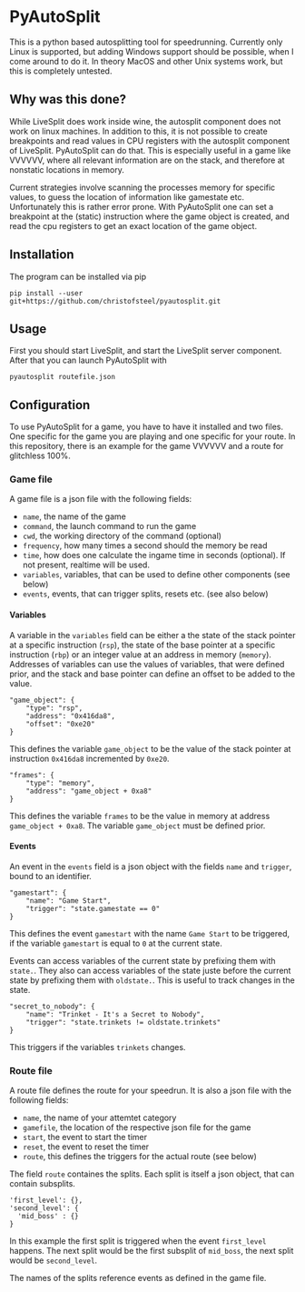 PyAutoSplit
===========

This is a python based autosplitting tool for speedrunning. Currently only Linux is supported, but adding Windows support should be possible, when I come around to do it. In theory MacOS and other Unix systems work, but this is completely untested.

## Why was this done?

While LiveSplit does work inside wine, the autosplit component does not work on linux machines. In addition to this, it is not possible to create breakpoints and read values in CPU registers with the autosplit component of LiveSplit. PyAutoSplit can do that. This is especially useful in a game like VVVVVV, where all relevant information are on the stack, and therefore at nonstatic locations in memory. 

Current strategies involve scanning the processes memory for specific values, to guess the location of information like gamestate etc. Unfortunately this is rather error prone. With PyAutoSplit one can set a breakpoint at the (static) instruction where the game object is created, and read the cpu registers to get an exact location of the game object.

## Installation

The program can be installed via pip

```
pip install --user git+https://github.com/christofsteel/pyautosplit.git
```

## Usage

First you should start LiveSplit, and start the LiveSplit server component. After that you can launch PyAutoSplit with

```
pyautosplit routefile.json
```

## Configuration

To use PyAutoSplit for a game, you have to have it installed and two files. One specific for the game you are playing and one specific for your route. In this repository, there is an example for the game VVVVVV and a route for glitchless 100%.

### Game file

A game file is a json file with the following fields:

  * `name`, the name of the game
  * `command`, the launch command to run the game
  * `cwd`, the working directory of the command (optional)
  * `frequency`, how many times a second should the memory be read
  * `time`, how does one calculate the ingame time in seconds (optional). If not present, realtime will be used.
  * `variables`, variables, that can be used to define other components (see below)
  * `events`, events, that can trigger splits, resets etc. (see also below)


#### Variables

A variable in the `variables` field can be either a the state of the stack pointer at a specific instruction (`rsp`), the state of the base pointer at a specific instruction (`rbp`) or an integer value at an address in memory (`memory`). Addresses of variables can use the values of variables, that were defined prior, and the stack and base pointer can define an offset to be added to the value.

```
"game_object": {
    "type": "rsp",
    "address": "0x416da8",
    "offset": "0xe20"
}
```

This defines the variable `game_object` to be the value of the stack pointer at instruction `0x416da8` incremented by `0xe20`.

```
"frames": {
    "type": "memory",
    "address": "game_object + 0xa8"
}
```

This defines the variable `frames` to be the value in memory at address `game_object + 0xa8`. The variable `game_object` must be defined prior.

#### Events

An event in the `events` field is a json object with the fields `name` and `trigger`, bound to an identifier.

```
"gamestart": {
    "name": "Game Start",
    "trigger": "state.gamestate == 0"
}
```

This defines the event `gamestart` with the name `Game Start` to be triggered, if the variable `gamestart` is equal to `0` at the current state.

Events can access variables of the current state by prefixing them with `state.`. They also can access variables of the state juste before the current state by prefixing them with `oldstate.`. This is useful to track changes in the state.

```
"secret_to_nobody": {
    "name": "Trinket - It's a Secret to Nobody",
    "trigger": "state.trinkets != oldstate.trinkets"
}
```

This triggers if the variables `trinkets` changes.

### Route file

A route file defines the route for your speedrun. It is also a json file with the following fields:

 * `name`, the name of your attemtet category
 * `gamefile`, the location of the respective json file for the game
 * `start`, the event to start the timer
 * `reset`, the event to reset the timer
 * `route`, this defines the triggers for the actual route (see below)

The field `route` containes the splits. Each split is itself a json object, that can contain subsplits.

```
'first_level': {},
'second_level': {
  'mid_boss' : {}
}
```
In this example the first split is triggered when the event `first_level` happens. The next split would be the first subsplit of `mid_boss`, the next split would be `second_level`.

The names of the splits reference events as defined in the game file.
